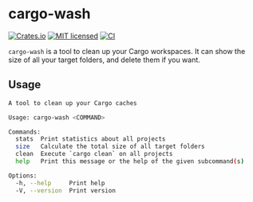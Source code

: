 # cargo-wash

[![Crates.io](https://img.shields.io/crates/v/cargo-wash.svg)](https://crates.io/crates/cargo-wash)
[![MIT licensed](https://img.shields.io/badge/license-MIT-blue.svg)](https://github.com/bircni/cargo-wash/blob/main/LICENSE)
[![CI](https://github.com/bircni/cargo-wash/actions/workflows/ci.yml/badge.svg?branch=main)](https://github.com/bircni/cargo-wash/actions/workflows/ci.yml)

`cargo-wash` is a tool to clean up your Cargo workspaces.
It can show the size of all your target folders, and delete them if you want.

## Usage

```sh
A tool to clean up your Cargo caches

Usage: cargo-wash <COMMAND>

Commands:
  stats  Print statistics about all projects
  size   Calculate the total size of all target folders
  clean  Execute `cargo clean` on all projects
  help   Print this message or the help of the given subcommand(s)

Options:
  -h, --help     Print help
  -V, --version  Print version

```
